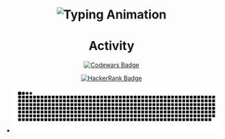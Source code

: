 
<h1 align="center">
    <img src="https://readme-typing-svg.herokuapp.com/?font=Righteous&size=35&center=true&vCenter=true&width=500&height=70&lines=Nickname?+Dimas+</>;Welcome+to+my+GitHub+profile!" alt="Typing Animation" />
</h1>

<h1 align="center">Activity</h1>
<div align="center">
    
[![Codewars Badge](https://www.codewars.com/users/dimas292/badges/large)](https://www.codewars.com/users/dimas292)

[![HackerRank Badge](https://img.shields.io/badge/HackerRank-Profile-brightgreen)](https://www.hackerrank.com/profile/dimasixc22)
</div>

- <picture>
  <source
    media="(prefers-color-scheme: dark)"
    srcset="https://raw.githubusercontent.com/platane/snk/output/github-contribution-grid-snake-dark.svg"
  />
  <source
    media="(prefers-color-scheme: light)"
    srcset="https://raw.githubusercontent.com/platane/snk/output/github-contribution-grid-snake.svg"
  />
  <img
    alt="github contribution grid snake animation"
    src="https://raw.githubusercontent.com/platane/snk/output/github-contribution-grid-snake.svg"
  />
</picture>
